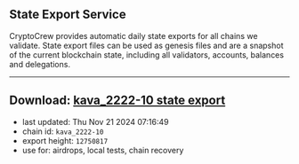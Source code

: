 ## State Export Service
CryptoCrew provides automatic daily state exports for all chains we validate. State export files can be used as genesis files and are a snapshot of the current blockchain state, including all validators, accounts, balances and delegations.

---
**Download: [kava_2222-10 state export](https://dl-eu2.ccvalidators.com/SERVICE/kava/kava_2222-10_export_12750817.json)**
---

- last updated: Thu Nov 21 2024 07:16:49
- chain id: `kava_2222-10`
- export height: `12750817`
- use for: airdrops, local tests, chain recovery
